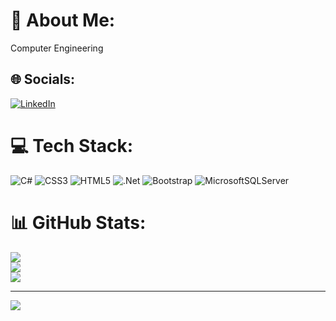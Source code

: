 # 💫 About Me:
Computer Engineering


## 🌐 Socials:
[![LinkedIn](https://img.shields.io/badge/LinkedIn-%230077B5.svg?logo=linkedin&logoColor=white)](https://linkedin.com/in/https://www.linkedin.com/in/sahinilayda/) 

# 💻 Tech Stack:
![C#](https://img.shields.io/badge/c%23-%23239120.svg?style=flat&logo=c-sharp&logoColor=white) ![CSS3](https://img.shields.io/badge/css3-%231572B6.svg?style=flat&logo=css3&logoColor=white) ![HTML5](https://img.shields.io/badge/html5-%23E34F26.svg?style=flat&logo=html5&logoColor=white) ![.Net](https://img.shields.io/badge/.NET-5C2D91?style=flat&logo=.net&logoColor=white) ![Bootstrap](https://img.shields.io/badge/bootstrap-%23563D7C.svg?style=flat&logo=bootstrap&logoColor=white) ![MicrosoftSQLServer](https://img.shields.io/badge/Microsoft%20SQL%20Sever-CC2927?style=flat&logo=microsoft%20sql%20server&logoColor=white)
# 📊 GitHub Stats:
![](https://github-readme-stats.vercel.app/api?username=ilaydasahin&theme=default&hide_border=true&include_all_commits=false&count_private=false)<br/>
![](https://github-readme-streak-stats.herokuapp.com/?user=ilaydasahin&theme=default&hide_border=true)<br/>
![](https://github-readme-stats.vercel.app/api/top-langs/?username=ilaydasahin&theme=default&hide_border=true&include_all_commits=false&count_private=false&layout=compact)

---
[![](https://visitcount.itsvg.in/api?id=ilaydasahin&icon=9&color=12)](https://visitcount.itsvg.in)

<!-- Proudly created with GPRM ( https://gprm.itsvg.in ) -->
